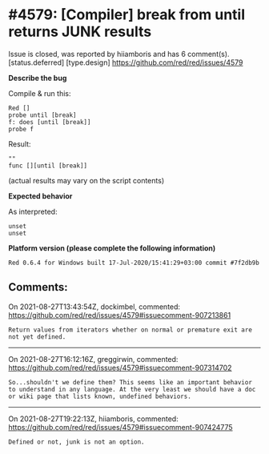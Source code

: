 
#4579: [Compiler] break from until returns JUNK results
================================================================================
Issue is closed, was reported by hiiamboris and has 6 comment(s).
[status.deferred] [type.design]
<https://github.com/red/red/issues/4579>

**Describe the bug**

Compile & run this:
```
Red []
probe until [break]
f: does [until [break]]
probe f
```
Result:
```
""                    
func [][until [break]]
```
(actual results may vary on the script contents)

**Expected behavior**

As interpreted:
```
unset
unset
```

**Platform version (please complete the following information)**
```
Red 0.6.4 for Windows built 17-Jul-2020/15:41:29+03:00 commit #7f2db9b
```



Comments:
--------------------------------------------------------------------------------

On 2021-08-27T13:43:54Z, dockimbel, commented:
<https://github.com/red/red/issues/4579#issuecomment-907213861>

    Return values from iterators whether on normal or premature exit are not yet defined.

--------------------------------------------------------------------------------

On 2021-08-27T16:12:16Z, greggirwin, commented:
<https://github.com/red/red/issues/4579#issuecomment-907314702>

    So...shouldn't we define them? This seems like an important behavior to understand in any language. At the very least we should have a doc or wiki page that lists known, undefined behaviors.

--------------------------------------------------------------------------------

On 2021-08-27T19:22:13Z, hiiamboris, commented:
<https://github.com/red/red/issues/4579#issuecomment-907424775>

    Defined or not, junk is not an option.

